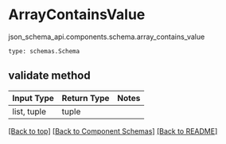 # ArrayContainsValue
json_schema_api.components.schema.array_contains_value
```
type: schemas.Schema
```

## validate method
Input Type | Return Type | Notes
------------ | ------------- | -------------
list, tuple | tuple |

[[Back to top]](#top) [[Back to Component Schemas]](../../../README.md#Component-Schemas) [[Back to README]](../../../README.md)
